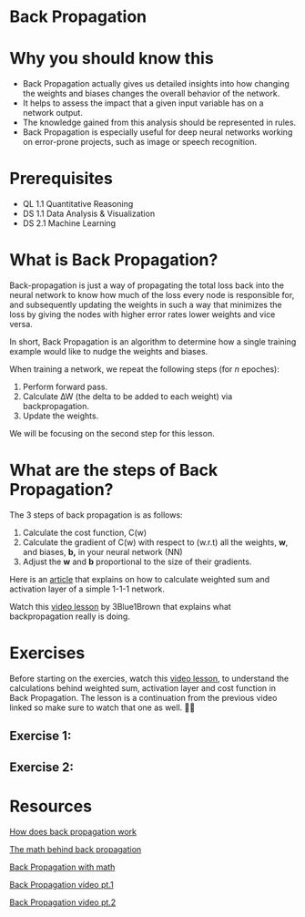 # Back Propagation

# **Why you should know this**

- Back Propagation actually gives us detailed insights into how changing the weights and biases changes the overall behavior of the network.
- It helps to assess the impact that a given input variable has on a network output.
- The knowledge gained from this analysis should be represented in rules.
- Back Propagation is especially useful for deep neural networks working on error-prone projects, such as image or speech recognition.

# **Prerequisites**

- QL 1.1 Quantitative Reasoning
- DS 1.1 Data Analysis & Visualization
- DS 2.1 Machine Learning

# What is Back Propagation?

Back-propagation is just a way of propagating the total loss back into the neural network to know how much of the loss every node is responsible for, and subsequently updating the weights in such a way that minimizes the loss by giving the nodes with higher error rates lower weights and vice versa.

In short, Back Propagation is an algorithm to determine how a single training example would like to nudge the weights and biases. 

When training a network, we repeat the following steps (for *n* epoches):

1. Perform forward pass.
2. Calculate ∆W (the delta to be added to each weight) via backpropagation.
3. Update the weights.

We will be focusing on the second step for this lesson.

# What are the steps of Back Propagation?

The 3 steps of back propagation is as follows:

1. Calculate the cost function, C(w)
2. Calculate the gradient of C(w) with respect to (w.r.t) all the weights, **w**, and biases, **b,** in your neural network (NN)
3. Adjust the **w** and **b** proportional to the size of their gradients.

Here is an [article](https://towardsdatascience.com/the-maths-behind-back-propagation-cf6714736abf) that explains on how to calculate weighted sum and activation layer of a simple 1-1-1 network. 


Watch this [video lesson](https://www.youtube.com/watch?v=Ilg3gGewQ5U) by 3Blue1Brown that explains what backpropagation really is doing.

# Exercises
Before starting on the exercies, watch this [video lesson](https://www.youtube.com/watch?v=tIeHLnjs5U8), to understand the calculations behind weighted sum, activation layer and cost function in Back Propagation. The lesson is a continuation from the previous video linked so make sure to watch that one as well. 📼📝

## Exercise 1:

## Exercise 2:

# Resources

[How does back propagation work](https://towardsdatascience.com/how-does-back-propagation-in-artificial-neural-networks-work-c7cad873ea7)

[The math behind back propagation](https://towardsdatascience.com/the-maths-behind-back-propagation-cf6714736abf)

[Back Propagation with math](https://towardsdatascience.com/backpropagation-for-people-who-are-afraid-of-math-936a2cbebed7)

[Back Propagation video pt.1](https://www.youtube.com/watch?v=Ilg3gGewQ5U)

[Back Propagation video pt.2](https://www.youtube.com/watch?v=tIeHLnjs5U8)
